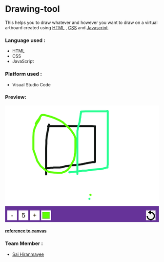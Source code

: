 # Drawing-tool
This helps you to draw whatever and however you want to draw on a virtual artboard created using <a href="https://www.w3schools.com/html/">HTML</a> , <a href="https://www.w3schools.com/css/">CSS</a> and <a href="https://www.w3schools.com/js/DEFAULT.asp">Javascript</a>. 



### Language used :
- HTML
- CSS
- JavaScript

### Platform used :
- Visual Studio Code

### Preview:

<img src="Screenshot (106).png"></img><br><br>
<a href="https://developer.mozilla.org/en-US/docs/Web/API/Canvas_API/Tutorial/Drawing_shapes"><b>reference to canvas</b></a>

### Team Member :
- [Sai Hiranmayee](https://github.com/hiranmayee1123)

